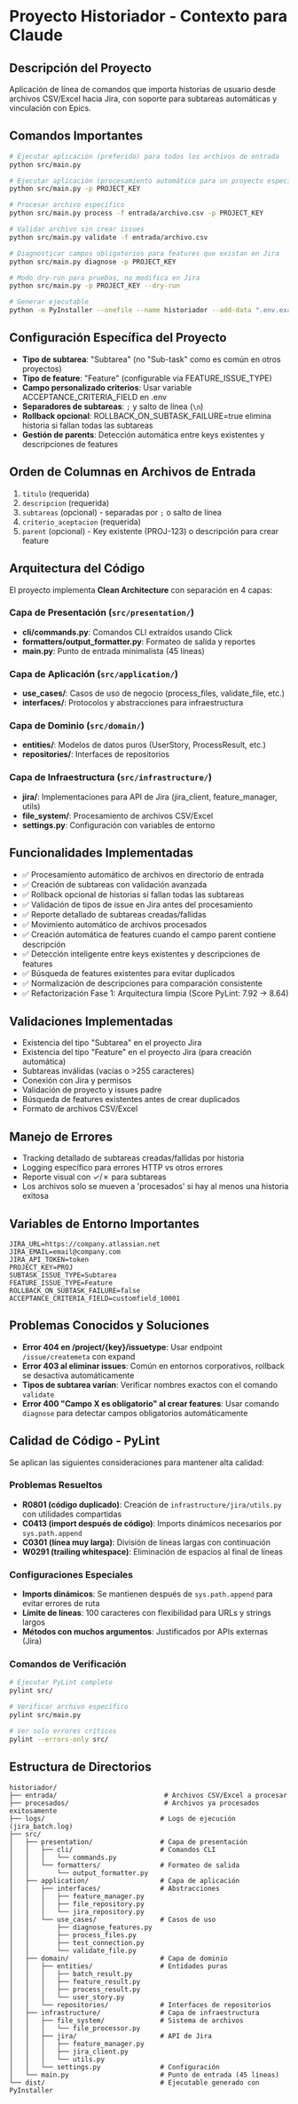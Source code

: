 # Proyecto Historiador - Contexto para Claude

## Descripción del Proyecto
Aplicación de línea de comandos que importa historias de usuario desde archivos CSV/Excel hacia Jira, con soporte para subtareas automáticas y vinculación con Epics.

## Comandos Importantes
```bash
# Ejecutar aplicación (preferido) para todos los archivos de entrada
python src/main.py

# Ejecutar aplicación (procesamiento automático para un proyecto especifico)
python src/main.py -p PROJECT_KEY

# Procesar archivo específico
python src/main.py process -f entrada/archivo.csv -p PROJECT_KEY

# Validar archivo sin crear issues
python src/main.py validate -f entrada/archivo.csv

# Diagnosticar campos obligatorios para features que existan en Jira
python src/main.py diagnose -p PROJECT_KEY

# Modo dry-run para pruebas, no modifica en Jira
python src/main.py -p PROJECT_KEY --dry-run

# Generar ejecutable
python -m PyInstaller --onefile --name historiador --add-data ".env.example;." src/main.py --clean
```

## Configuración Específica del Proyecto
- **Tipo de subtarea**: "Subtarea" (no "Sub-task" como es común en otros proyectos)
- **Tipo de feature**: "Feature" (configurable via FEATURE_ISSUE_TYPE)
- **Campo personalizado criterios**: Usar variable ACCEPTANCE_CRITERIA_FIELD en .env
- **Separadores de subtareas**: `;` y salto de línea (`\n`)
- **Rollback opcional**: ROLLBACK_ON_SUBTASK_FAILURE=true elimina historia si fallan todas las subtareas
- **Gestión de parents**: Detección automática entre keys existentes y descripciones de features

## Orden de Columnas en Archivos de Entrada
1. `titulo` (requerida)
2. `descripcion` (requerida)
3. `subtareas` (opcional) - separadas por `;` o salto de línea
4. `criterio_aceptacion` (requerida)
5. `parent` (opcional) - Key existente (PROJ-123) o descripción para crear feature

## Arquitectura del Código
El proyecto implementa **Clean Architecture** con separación en 4 capas:

### Capa de Presentación (`src/presentation/`)
- **cli/commands.py**: Comandos CLI extraídos usando Click
- **formatters/output_formatter.py**: Formateo de salida y reportes
- **main.py**: Punto de entrada minimalista (45 líneas)

### Capa de Aplicación (`src/application/`)
- **use_cases/**: Casos de uso de negocio (process_files, validate_file, etc.)
- **interfaces/**: Protocolos y abstracciones para infraestructura

### Capa de Dominio (`src/domain/`)
- **entities/**: Modelos de datos puros (UserStory, ProcessResult, etc.)
- **repositories/**: Interfaces de repositorios

### Capa de Infraestructura (`src/infrastructure/`)
- **jira/**: Implementaciones para API de Jira (jira_client, feature_manager, utils)
- **file_system/**: Procesamiento de archivos CSV/Excel
- **settings.py**: Configuración con variables de entorno

## Funcionalidades Implementadas
- ✅ Procesamiento automático de archivos en directorio de entrada
- ✅ Creación de subtareas con validación avanzada
- ✅ Rollback opcional de historias si fallan todas las subtareas
- ✅ Validación de tipos de issue en Jira antes del procesamiento
- ✅ Reporte detallado de subtareas creadas/fallidas
- ✅ Movimiento automático de archivos procesados
- ✅ Creación automática de features cuando el campo parent contiene descripción
- ✅ Detección inteligente entre keys existentes y descripciones de features
- ✅ Búsqueda de features existentes para evitar duplicados
- ✅ Normalización de descripciones para comparación consistente
- ✅ Refactorización Fase 1: Arquitectura limpia (Score PyLint: 7.92 → 8.64)

## Validaciones Implementadas
- Existencia del tipo "Subtarea" en el proyecto Jira
- Existencia del tipo "Feature" en el proyecto Jira (para creación automática)
- Subtareas inválidas (vacías o >255 caracteres)
- Conexión con Jira y permisos
- Validación de proyecto y issues padre
- Búsqueda de features existentes antes de crear duplicados
- Formato de archivos CSV/Excel

## Manejo de Errores
- Tracking detallado de subtareas creadas/fallidas por historia
- Logging específico para errores HTTP vs otros errores
- Reporte visual con ✓/✗ para subtareas
- Los archivos solo se mueven a 'procesados' si hay al menos una historia exitosa

## Variables de Entorno Importantes
```env
JIRA_URL=https://company.atlassian.net
JIRA_EMAIL=email@company.com
JIRA_API_TOKEN=token
PROJECT_KEY=PROJ
SUBTASK_ISSUE_TYPE=Subtarea
FEATURE_ISSUE_TYPE=Feature
ROLLBACK_ON_SUBTASK_FAILURE=false
ACCEPTANCE_CRITERIA_FIELD=customfield_10001
```

## Problemas Conocidos y Soluciones
- **Error 404 en /project/{key}/issuetype**: Usar endpoint `/issue/createmeta` con expand
- **Error 403 al eliminar issues**: Común en entornos corporativos, rollback se desactiva automáticamente
- **Tipos de subtarea varían**: Verificar nombres exactos con el comando `validate`
- **Error 400 "Campo X es obligatorio" al crear features**: Usar comando `diagnose` para detectar campos obligatorios automáticamente

## Calidad de Código - PyLint
Se aplican las siguientes consideraciones para mantener alta calidad:

### Problemas Resueltos
- **R0801 (código duplicado)**: Creación de `infrastructure/jira/utils.py` con utilidades compartidas
- **C0413 (import después de código)**: Imports dinámicos necesarios por `sys.path.append`
- **C0301 (línea muy larga)**: División de líneas largas con continuación
- **W0291 (trailing whitespace)**: Eliminación de espacios al final de líneas

### Configuraciones Especiales
- **Imports dinámicos**: Se mantienen después de `sys.path.append` para evitar errores de ruta
- **Límite de líneas**: 100 caracteres con flexibilidad para URLs y strings largos
- **Métodos con muchos argumentos**: Justificados por APIs externas (Jira)

### Comandos de Verificación
```bash
# Ejecutar PyLint completo
pylint src/

# Verificar archivo específico
pylint src/main.py

# Ver solo errores críticos
pylint --errors-only src/
```

## Estructura de Directorios
```
historiador/
├── entrada/                           # Archivos CSV/Excel a procesar
├── procesados/                        # Archivos ya procesados exitosamente
├── logs/                             # Logs de ejecución (jira_batch.log)
├── src/
│   ├── presentation/                 # Capa de presentación
│   │   ├── cli/                      # Comandos CLI
│   │   │   └── commands.py
│   │   └── formatters/               # Formateo de salida
│   │       └── output_formatter.py
│   ├── application/                  # Capa de aplicación
│   │   ├── interfaces/               # Abstracciones
│   │   │   ├── feature_manager.py
│   │   │   ├── file_repository.py
│   │   │   └── jira_repository.py
│   │   └── use_cases/                # Casos de uso
│   │       ├── diagnose_features.py
│   │       ├── process_files.py
│   │       ├── test_connection.py
│   │       └── validate_file.py
│   ├── domain/                       # Capa de dominio
│   │   ├── entities/                 # Entidades puras
│   │   │   ├── batch_result.py
│   │   │   ├── feature_result.py
│   │   │   ├── process_result.py
│   │   │   └── user_story.py
│   │   └── repositories/             # Interfaces de repositorios
│   ├── infrastructure/               # Capa de infraestructura
│   │   ├── file_system/              # Sistema de archivos
│   │   │   └── file_processor.py
│   │   ├── jira/                     # API de Jira
│   │   │   ├── feature_manager.py
│   │   │   ├── jira_client.py
│   │   │   └── utils.py
│   │   └── settings.py               # Configuración
│   └── main.py                       # Punto de entrada (45 líneas)
└── dist/                             # Ejecutable generado con PyInstaller
```
